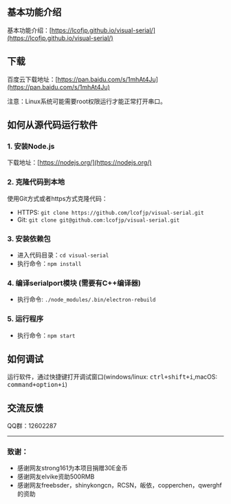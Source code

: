 ## 基本功能介绍
基本功能介绍：[https://lcofjp.github.io/visual-serial/](https://lcofjp.github.io/visual-serial/)
## 下载
百度云下载地址：[https://pan.baidu.com/s/1mhAt4Ju](https://pan.baidu.com/s/1mhAt4Ju)

注意：Linux系统可能需要root权限运行才能正常打开串口。


## 如何从源代码运行软件

### 1. 安装Node.js
下载地址：[https://nodejs.org/](https://nodejs.org/)

### 2. 克隆代码到本地
使用Git方式或者https方式克隆代码：
* HTTPS: `git clone https://github.com/lcofjp/visual-serial.git`
* Git: `git clone git@github.com:lcofjp/visual-serial.git`

### 3. 安装依赖包
* 进入代码目录：`cd visual-serial`
* 执行命令：`npm install`

### 4. 编译serialport模块 (需要有C++编译器)
* 执行命令: `./node_modules/.bin/electron-rebuild`

### 5. 运行程序
* 执行命令：`npm start`

## 如何调试
运行软件，通过快捷键打开调试窗口(windows/linux: <kbd>ctrl+shift+i</kbd>,macOS: <kbd>command+option+i</kbd>)

## 交流反馈
QQ群：12602287

--------------------

### 致谢：
- 感谢网友strong161为本项目捐赠30E金币
- 感谢网友elvike资助500RMB
- 感谢网友freebsder，shinykongcn，RCSN，皈依，copperchen，qwerghf的资助
